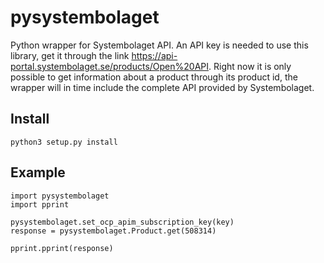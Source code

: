 # pysystembolaget
Python wrapper for Systembolaget API. An API key is needed to use this library, get it through the link https://api-portal.systembolaget.se/products/Open%20API. Right now it is only possible to get information about a product through its product id, the wrapper will in time include the complete API provided by Systembolaget.

## Install
```
python3 setup.py install
```

## Example
```
import pysystembolaget
import pprint

pysystembolaget.set_ocp_apim_subscription_key(key)
response = pysystembolaget.Product.get(508314)

pprint.pprint(response)
```
